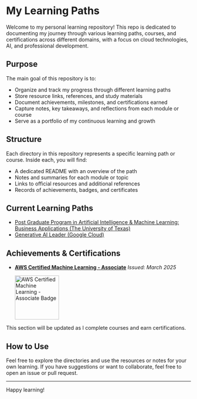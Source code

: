 # My Learning Paths

Welcome to my personal learning repository! This repo is dedicated to documenting my journey through various learning paths, courses, and certifications across different domains, with a focus on cloud technologies, AI, and professional development.

## Purpose

The main goal of this repository is to:
- Organize and track my progress through different learning paths
- Store resource links, references, and study materials
- Document achievements, milestones, and certifications earned
- Capture notes, key takeaways, and reflections from each module or course
- Serve as a portfolio of my continuous learning and growth

## Structure

Each directory in this repository represents a specific learning path or course. Inside each, you will find:
- A dedicated README with an overview of the path
- Notes and summaries for each module or topic
- Links to official resources and additional references
- Records of achievements, badges, and certificates

## Current Learning Paths
- [Post Graduate Program in Artificial Intelligence & Machine Learning: Business Applications (The University of Texas)](https://www.mygreatlearning.com/pg-program-online-artificial-intelligence-machine-learning?utm_source=eportfolio&gl_source=Linkedin&gl_campaign=Eportfolio)
- [Generative AI Leader (Google Cloud)](./Generative%20AI%20Leader/README.md)


## Achievements & Certifications

- [**AWS Certified Machine Learning - Associate**](https://www.credly.com/badges/6143e4de-470b-427b-a623-94e9431ec648)
  *Issued: March 2025*

  <img src="https://images.credly.com/size/240x240/images/1a634b4e-3d6b-4a74-b118-c0dcb429e8d2/image.png" alt="AWS Certified Machine Learning - Associate Badge" width="120"/>

This section will be updated as I complete courses and earn certifications.

## How to Use

Feel free to explore the directories and use the resources or notes for your own learning. If you have suggestions or want to collaborate, feel free to open an issue or pull request.

---

Happy learning!
